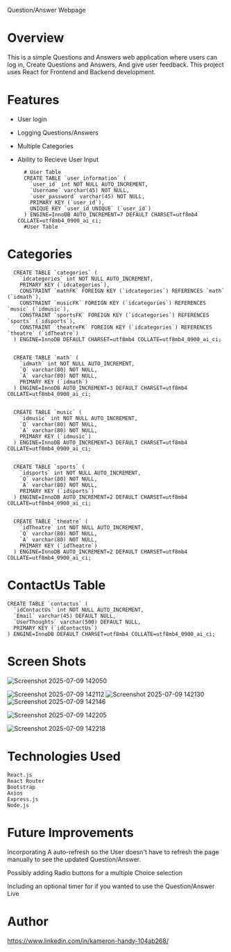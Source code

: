 Question/Answer Webpage

# Overview

This is a simple Questions and Answers web application where users can log in, Create Questions and Answers, And give user feedback. This project uses React for Frontend and Backend development.


# Features

* User login
* Logging Questions/Answers
* Multiple Categories
* Ability to Recieve User Input


        # User Table
        CREATE TABLE `user_information` (
          `user_id` int NOT NULL AUTO_INCREMENT,
          `Username` varchar(45) NOT NULL,
          `user_password` varchar(45) NOT NULL,
          PRIMARY KEY (`user_id`),
          UNIQUE KEY `user_id_UNIQUE` (`user_id`)
        ) ENGINE=InnoDB AUTO_INCREMENT=7 DEFAULT CHARSET=utf8mb4 COLLATE=utf8mb4_0900_ai_ci;
        #User Table

# Categories
      
      CREATE TABLE `categories` (
        `idcategories` int NOT NULL AUTO_INCREMENT,
        PRIMARY KEY (`idcategories`),
        CONSTRAINT `mathFK` FOREIGN KEY (`idcategories`) REFERENCES `math` (`idmath`),
        CONSTRAINT `musicFK` FOREIGN KEY (`idcategories`) REFERENCES `music` (`idmusic`),
        CONSTRAINT `sportsFK` FOREIGN KEY (`idcategories`) REFERENCES `sports` (`idsports`),
        CONSTRAINT `theatreFK` FOREIGN KEY (`idcategories`) REFERENCES `theatre` (`idTheatre`)
      ) ENGINE=InnoDB DEFAULT CHARSET=utf8mb4 COLLATE=utf8mb4_0900_ai_ci;
      
      
      CREATE TABLE `math` (
        `idmath` int NOT NULL AUTO_INCREMENT,
        `Q` varchar(80) NOT NULL,
        `A` varchar(80) NOT NULL,
        PRIMARY KEY (`idmath`)
      ) ENGINE=InnoDB AUTO_INCREMENT=3 DEFAULT CHARSET=utf8mb4 COLLATE=utf8mb4_0900_ai_ci;
      
      
      CREATE TABLE `music` (
        `idmusic` int NOT NULL AUTO_INCREMENT,
        `Q` varchar(80) NOT NULL,
        `A` varchar(80) NOT NULL,
        PRIMARY KEY (`idmusic`)
      ) ENGINE=InnoDB AUTO_INCREMENT=3 DEFAULT CHARSET=utf8mb4 COLLATE=utf8mb4_0900_ai_ci;
      
      
      CREATE TABLE `sports` (
        `idsports` int NOT NULL AUTO_INCREMENT,
        `Q` varchar(80) NOT NULL,
        `A` varchar(80) NOT NULL,
        PRIMARY KEY (`idsports`)
      ) ENGINE=InnoDB AUTO_INCREMENT=2 DEFAULT CHARSET=utf8mb4 COLLATE=utf8mb4_0900_ai_ci;
      
      
      CREATE TABLE `theatre` (
        `idTheatre` int NOT NULL AUTO_INCREMENT,
        `Q` varchar(80) NOT NULL,
        `A` varchar(80) NOT NULL,
        PRIMARY KEY (`idTheatre`)
      ) ENGINE=InnoDB AUTO_INCREMENT=2 DEFAULT CHARSET=utf8mb4 COLLATE=utf8mb4_0900_ai_ci;



# ContactUs Table
    
    CREATE TABLE `contactus` (
      `idContactUs` int NOT NULL AUTO_INCREMENT,
      `Email` varchar(45) DEFAULT NULL,
      `UserThoughts` varchar(500) DEFAULT NULL,
      PRIMARY KEY (`idContactUs`)
    ) ENGINE=InnoDB DEFAULT CHARSET=utf8mb4 COLLATE=utf8mb4_0900_ai_ci;



# Screen Shots
![Screenshot 2025-07-09 142050](https://github.com/user-attachments/assets/0febde55-2c3f-4df0-90d1-b47159d6b806)

![Screenshot 2025-07-09 142112](https://github.com/user-attachments/assets/14a6395b-9b30-450a-978b-fc86630fa843)
![Screenshot 2025-07-09 142130](https://github.com/user-attachments/assets/343c2ac1-feff-46e2-8e6c-b41081191c2b)
![Screenshot 2025-07-09 142146](https://github.com/user-attachments/assets/8b12a102-f0a5-4881-a8d0-1815b0397675)

![Screenshot 2025-07-09 142205](https://github.com/user-attachments/assets/09df3b59-3cb4-4aa9-8eb1-c9a050d53688)

![Screenshot 2025-07-09 142218](https://github.com/user-attachments/assets/07b61170-5b08-488c-a71a-262346169760)


# Technologies Used

    React.js
    React Router
    Bootstrap
    Axios
    Express.js
    Node.js

# Future Improvements

Incorporating A auto-refresh so the User doesn't have to refresh the page manually to see the updated Question/Answer.

Possibly adding Radio buttons for a multiple Choice selection

Including an optional timer for if you wanted to use the Question/Answer Live

# Author
https://www.linkedin.com/in/kameron-handy-104ab268/
